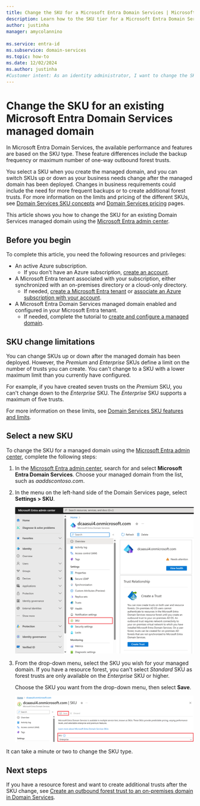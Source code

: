 ```yaml
---
title: Change the SKU for a Microsoft Entra Domain Services | Microsoft Docs
description: Learn how to the SKU tier for a Microsoft Entra Domain Services managed domain if your business requirements change
author: justinha
manager: amycolannino

ms.service: entra-id
ms.subservice: domain-services
ms.topic: how-to
ms.date: 12/02/2024
ms.author: justinha
#Customer intent: As an identity administrator, I want to change the SKU for my Microsoft Entra Domain Services managed domain to use different features as my business requirements change.
---
```


# Change the SKU for an existing Microsoft Entra Domain Services managed domain

In Microsoft Entra Domain Services, the available performance and features are based on the SKU type. These feature differences include the backup frequency or maximum number of one-way outbound forest trusts.

You select a SKU when you create the managed domain, and you can switch SKUs up or down as your business needs change after the managed domain has been deployed. Changes in business requirements could include the need for more frequent backups or to create additional forest trusts. For more information on the limits and pricing of the different SKUs, see [Domain Services SKU concepts][concepts-sku] and [Domain Services pricing][pricing] pages.

This article shows you how to change the SKU for an existing Domain Services managed domain using the [Microsoft Entra admin center](https://entra.microsoft.com).

## Before you begin

To complete this article, you need the following resources and privileges:

* An active Azure subscription.
    * If you don't have an Azure subscription, [create an account](https://azure.microsoft.com/free/?WT.mc_id=A261C142F).
* A Microsoft Entra tenant associated with your subscription, either synchronized with an on-premises directory or a cloud-only directory.
    * If needed, [create a Microsoft Entra tenant][create-azure-ad-tenant] or [associate an Azure subscription with your account][associate-azure-ad-tenant].
* A Microsoft Entra Domain Services managed domain enabled and configured in your Microsoft Entra tenant.
    * If needed, complete the tutorial to [create and configure a managed domain][create-azure-ad-ds-instance].

## SKU change limitations

You can change SKUs up or down after the managed domain has been deployed. However, the *Premium* and *Enterprise* SKUs define a limit on the number of trusts you can create. You can't change to a SKU with a lower maximum limit than you currently have configured.

For example, if you have created seven trusts on the *Premium* SKU, you can't change down to the *Enterprise* SKU. The *Enterprise* SKU supports a maximum of five trusts.

For more information on these limits, see [Domain Services SKU features and limits][concepts-sku].

## Select a new SKU

To change the SKU for a managed domain using the [Microsoft Entra admin center](https://entra.microsoft.com), complete the following steps:

1. In the [Microsoft Entra admin center](https://entra.microsoft.com), search for and select **Microsoft Entra Domain Services**. Choose your managed domain from the list, such as *aaddscontoso.com*.
1. In the menu on the left-hand side of the Domain Services page, select **Settings > SKU**.

    ![Select the SKU menu option for your Domain Services managed domain in the Microsoft Entra admin center](media/change-sku/overview-change-sku.png)

1. From the drop-down menu, select the SKU you wish for your managed domain. If you have a resource forest, you can't select *Standard* SKU as forest trusts are only available on the *Enterprise* SKU or higher.

    Choose the SKU you want from the drop-down menu, then select **Save**.

    ![Choose the required SKU from the drop-down menu in the Microsoft Entra admin center](media/change-sku/change-sku-selection.png)

It can take a minute or two to change the SKU type.

## Next steps

If you have a resource forest and want to create additional trusts after the SKU change, see [Create an outbound forest trust to an on-premises domain in Domain Services][create-trust].

<!-- INTERNAL LINKS -->
[create-azure-ad-tenant]: /azure/active-directory/fundamentals/sign-up-organization
[associate-azure-ad-tenant]: /azure/active-directory/fundamentals/how-subscriptions-associated-directory
[create-azure-ad-ds-instance]: tutorial-create-instance.md
[concepts-sku]: administration-concepts.md#azure-ad-ds-skus
[create-trust]: tutorial-create-forest-trust.md

<!-- EXTERNAL LINKS -->
[pricing]: https://azure.microsoft.com/pricing/details/active-directory-ds/
